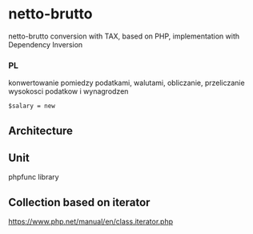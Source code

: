 # netto-brutto
netto-brutto conversion with TAX, based on PHP, implementation with Dependency Inversion

### PL
konwertowanie pomiedzy podatkami, walutami,
obliczanie, przeliczanie wysokosci podatkow i wynagrodzen


    $salary = new


## Architecture


## Unit

phpfunc library



## Collection based on iterator

https://www.php.net/manual/en/class.iterator.php
